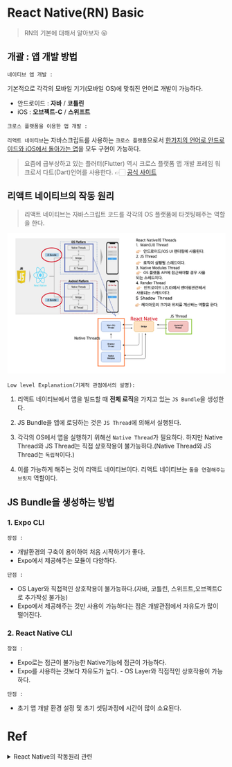 # React Native(RN) Basic

> RN의 기본에 대해서 알아보자 😜

## 개괄 : 앱 개발 방법

`네이티브 앱 개발 :`

기본적으로 각각의 모바일 기기(모바일 OS)에 맞춰진 언어로 개발이 가능하다.

-   안드로이드 : **자바** / **코틀린**
-   iOS : **오브젝트-C** / **스위프트**

`크로스 플랫폼을 이용한 앱 개발 :`

`리액트 네이티브`는 자바스크립트를 사용하는 `크로스 플랫폼`으로서 <u>한가지의 언어로 안드로이드와 iOS에서 돌아가는 앱</u>을 모두 구현이 가능하다.

> 요즘에 급부상하고 있는 플러터(Flutter) 역시 크로스 플랫폼 앱 개발 프레임 워크로서 다트(Dart)언어를 사용한다. 👉🏻 [공식 사이트](https://flutter-ko.dev/)

## 리액트 네이티브의 작동 원리

> 리액트 네이티브는 자바스크립트 코드를 각각의 OS 플랫폼에 타겟팅해주는 역할을 한다.

![work-flow](image/workflow.png)

`Low level Explanation(기계적 관점에서의 설명):`

1. 리액트 네이티브에서 앱을 빌드할 때 **전체 로직**을 가지고 있는 `JS Bundle`을 생성한다.

2. JS Bundle을 앱에 로딩하는 것은 `JS Thread`에 의해서 실행된다.

3. 각각의 OS에서 앱을 실행하기 위해선 `Native Thread`가 필요하다. 하지만 Native Thread와 JS Thread는 직접 상호작용이 불가능하다.(Native Thread와 JS Thread는 `독립적`이다.)

4. 이를 가능하게 해주는 것이 리액트 네이티브이다. 리액트 네이티브는 `둘을 연결해주는 브릿지` 역할이다.

## JS Bundle을 생성하는 방법

### 1. Expo CLI

`장점 :`

-   개발환경의 구축이 용이하여 처음 시작하기가 좋다.
-   Expo에서 제공해주는 모듈이 다양하다.

`단점 :`

-   OS Layer와 직접적인 상호작용이 불가능하다.(자바, 코틀린, 스위프트,오브젝트C 로 추가작성 불가능)
-   Expo에서 제공해주는 것만 사용이 가능하다는 점은 개발관점에서 자유도가 많이 떨어진다.

### 2. React Native CLI

`장점 :`

-   Expo로는 접근이 불가능한 Native기능에 접근이 가능하다.
-   Expo를 사용하는 것보다 자유도가 높다. - OS Layer와 직접적인 상호작용이 가능하다.

`단점 :`

-   초기 앱 개발 환경 설정 및 초기 셋팅과정에 시간이 많이 소요된다.

# Ref

<details>
<summary>React Native의 작동원리 관련</summary>

[잠깐…내가 만든 리액트 네이티브 앱이 시작하면 무슨일이 일어나는거지? — 리액트 네이티브 안을 들여다보기](https://medium.com/@kyo504/%EB%B2%88%EC%97%AD-%EC%9E%A0%EA%B9%90-%EB%82%B4%EA%B0%80-%EB%A7%8C%EB%93%A0-%EB%A6%AC%EC%95%A1%ED%8A%B8-%EB%84%A4%EC%9D%B4%ED%8B%B0%EB%B8%8C-%EC%95%B1%EC%9D%B4-%EC%8B%9C%EC%9E%91%ED%95%98%EB%A9%B4-%EB%AC%B4%EC%8A%A8%EC%9D%BC%EC%9D%B4-%EC%9D%BC%EC%96%B4%EB%82%98%EB%8A%94%EA%B1%B0%EC%A7%80-%EB%A6%AC%EC%95%A1%ED%8A%B8-%EB%84%A4%EC%9D%B4%ED%8B%B0%EB%B8%8C-%EC%95%88%EC%9D%84-%EB%93%A4%EC%97%AC%EB%8B%A4%EB%B3%B4%EA%B8%B0-2b4a9bce79a2)

[React Native 이론](https://evanjin.dev/development/react-native-%EC%B0%B8%EA%B3%A0%EC%82%AC%ED%95%AD%EB%93%A4/#react-native-%EC%9D%B4%EB%A1%A0)

[React Native는 어떻게 작동합니까?](http://www.devh.kr/2020/How-React-Native-Works/)

</details>

